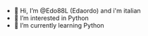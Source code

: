 - 👋 Hi, I’m @Edo88L (Edaordo) and i'm italian
- 👀 I’m interested in Python
- 🌱 I’m currently learning Python



<!---
Edo88L/Edo88L is a ✨ special ✨ repository because its `README.md` (this file) appears on your GitHub profile.
You can click the Preview link to take a look at your changes.
--->
